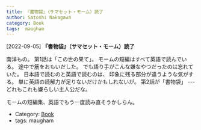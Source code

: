 ```yaml
---
title: 『書物袋』（サマセット・モーム）読了
author: Satoshi Nakagawa
category: Book
tags:  maugham
---
```


[2022-09-05] **『書物袋』（サマセット・モーム）読了** 

 南洋もの。
第1話は「この世の果て」。
モームの短編はすべて英語で読んでいる。
途中で筋をおもいだした。
でも語り手がこんな嫌なやつだったのは忘れていた。
日本語で読むのと英語で読むのは、
印象に残る部分が違うような気がする。
単に英語の読解力が足りないだけかもしれないが。
第2話が「書物袋」 ---
どれもこれも嫌らしい主人公だな。

 モームの短編集、英語でもう一度読み直そうかしらん。

- Category: [Book](https://merapano.github.io/categories.html#Book)
- tags:  maugham
